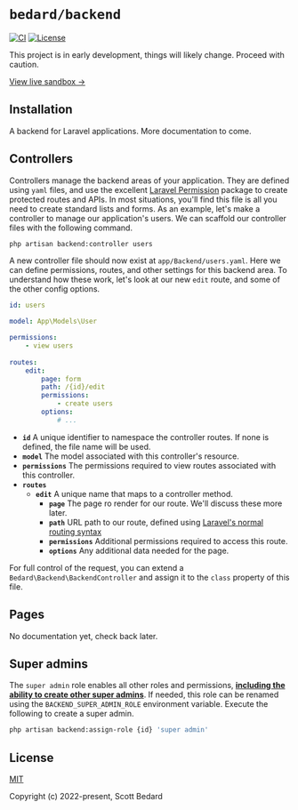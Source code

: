# `bedard/backend`

[![CI](https://github.com/scottbedard/backend/actions/workflows/ci.yml/badge.svg?branch=main)](https://github.com/scottbedard/backend/actions)
[![License](https://img.shields.io/badge/license-MIT-blue)](https://github.com/scottbedard/backend/blob/main/LICENSE)

This project is in early development, things will likely change. Proceed with caution.

[View live sandbox →](https://backend.scottbedard.net)

## Installation

A backend for Laravel applications. More documentation to come.

## Controllers

Controllers manage the backend areas of your application. They are defined using `yaml` files, and use the excellent [Laravel Permission](https://spatie.be/docs/laravel-permission/v5/introduction) package to create protected routes and APIs. In most situations, you'll find this file is all you need to create standard lists and forms. As an example, let's make a controller to manage our application's users. We can scaffold our controller files with the following command.

```bash
php artisan backend:controller users
```

A new controller file should now exist at `app/Backend/users.yaml`. Here we can define permissions, routes, and other settings for this backend area. To understand how these work, let's look at our new `edit` route, and some of the other config options.

```yaml
id: users

model: App\Models\User

permissions:
    - view users
    
routes:
    edit:
        page: form
        path: /{id}/edit
        permissions:
            - create users
        options:
            # ...
```

- **`id`** A unique identifier to namespace the controller routes. If none is defined, the file name will be used.
- **`model`** The model associated with this controller's resource.
- **`permissions`** The permissions required to view routes associated with this controller.
- **`routes`**
  - **`edit`** A unique name that maps to a controller method.
    - **`page`** The page ro render for our route. We'll discuss these more later.
    - **`path`** URL path to our route, defined using [Laravel's normal routing syntax](https://laravel.com/docs/routing#route-parameters)
    - **`permissions`** Additional permissions required to access this route.
    - **`options`** Any additional data needed for the page.

For full control of the request, you can extend a `Bedard\Backend\BackendController` and assign it to the `class` property of this file.

## Pages

No documentation yet, check back later.

## Super admins

The `super admin` role enables all other roles and permissions, **<ins>including the ability to create other super admins</ins>**. If needed, this role can be renamed using the `BACKEND_SUPER_ADMIN_ROLE` environment variable. Execute the following to create a super admin.

```sh
php artisan backend:assign-role {id} 'super admin'
```

## License

[MIT](https://github.com/scottbedard/backend/blob/master/LICENSE)

Copyright (c) 2022-present, Scott Bedard
